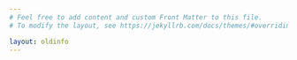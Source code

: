 ```yaml
---
# Feel free to add content and custom Front Matter to this file.
# To modify the layout, see https://jekyllrb.com/docs/themes/#overriding-theme-defaults

layout: oldinfo
---
```

